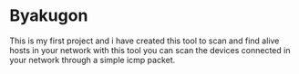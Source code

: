 # Byakugon
This is my first project and i have created this tool to scan and find  alive hosts in your network 
with this tool you can scan the devices connected in your network through a simple icmp packet.
